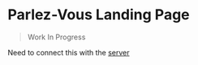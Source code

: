 # Parlez-Vous Landing Page

> Work In Progress

Need to connect this with the [server](https://github.com/parlez-vous/server)



